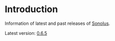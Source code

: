 # Introduction

Information of latest and past releases of [Sonolus](https://sonolus.com).

Latest version: [0.6.5](./versions/0.6.5.md)
